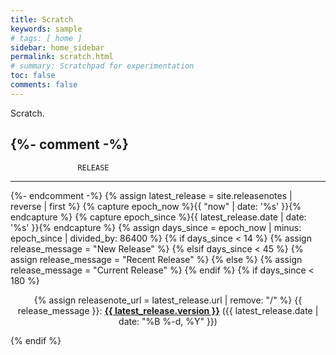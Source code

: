 ```yaml
---
title: Scratch
keywords: sample
# tags: [ home ]
sidebar: home_sidebar
permalink: scratch.html
# summary: Scratchpad for experimentation
toc: false
comments: false
---
```


Scratch.

{%- comment -%}
-------------------------------------------------------------------------------
			       RELEASE
-------------------------------------------------------------------------------
{%- endcomment -%}
{% assign latest_release = site.releasenotes | reverse | first %}
{% capture epoch_now %}{{ "now" | date: '%s' }}{% endcapture %}
{% capture epoch_since %}{{ latest_release.date | date: '%s' }}{% endcapture %}
{% assign days_since = epoch_now | minus: epoch_since | divided_by: 86400 %}
{% if days_since < 14 %}
  {% assign release_message = "New Release" %}
{% elsif days_since < 45 %}
  {% assign release_message = "Recent Release" %}
{% else %}
  {% assign release_message = "Current Release" %}
{% endif %}
{% if days_since < 180 %}
<br/>
<p align="center">
  {% assign releasenote_url = latest_release.url | remove: "/" %}
  {{ release_message }}: 
  <b><a href="{{ latest_release.url | remove_first: "/" }}">{{ latest_release.version }}</a></b>
  ({{ latest_release.date | date: "%B %-d, %Y" }})
</p>
{% endif %}
